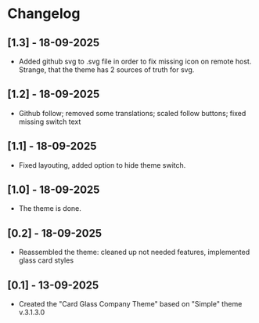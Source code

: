 # Changelog
## [1.3] - 18-09-2025
- Added github svg to .svg file in order to fix missing icon on remote host. Strange, that the theme has 2 sources of truth for svg.

## [1.2] - 18-09-2025
- Github follow; removed some translations; scaled follow buttons; fixed missing switch text

## [1.1] - 18-09-2025
- Fixed layouting, added option to hide theme switch.

## [1.0] - 18-09-2025
- The theme is done.

## [0.2] - 18-09-2025
- Reassembled the theme: cleaned up not needed features, implemented glass card styles

## [0.1] - 13-09-2025
- Created the "Card Glass Company Theme" based on "Simple" theme v.3.1.3.0